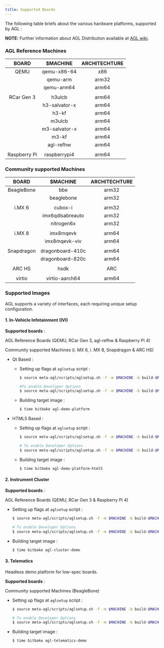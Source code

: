```yaml
---
title: Supported Boards
---
```


The following table briefs about the various hardware platforms, supported by AGL :

**NOTE:** Further information about AGL Distribution available at [AGL wiki](https://wiki.automotivelinux.org/agl-distro).

### AGL Reference Machines

|      BOARD      |    $MACHINE    | ARCHITECHTURE |
|:---------------:|:--------------:|:-------------:|
|       QEMU      |   qemu-x86-64  |      x86      |
|                 |    qemu-arm    |     arm32     |
|                 |   qemu-arm64   |     arm64     |
|                 |                |               |
|    RCar Gen 3   |     h3ulcb     |     arm64     |
|                 | h3-salvator-x  |     arm64     |
|                 |      h3-kf     |     arm64     |
|                 |     m3ulcb     |     arm64     |
|                 | m3-salvator-x  |     arm64     |
|                 |      m3-kf     |     arm64     |
|                 |   agl-refhw    |     arm64     |
|                 |                |               |
|  Raspberry Pi   |  raspberrypi4  |     arm64     |

### Community supported Machines

|    BOARD      |     $MACHINE          | ARCHITECHTURE |
|:-------------:|:---------------------:|:-------------:|
|  BeagleBone   |        bbe            |     arm32     |
|               |    beaglebone         |     arm32     |
|               |                       |               |
|   i.MX 6      |      cubox-i          |     arm32     |
|               | imx6qdlsabreauto      |     arm32     |
|               |    nitrogen6x         |     arm32     |
|               |                       |               |
|   i.MX 8      |     imx8mqevk         |     arm64     |
|               |   imx8mqevk-viv       |     arm64     |
|               |                       |               |
|  Snapdragon   | dragonboard-410c      |     arm64     |
|               | dragonboard-820c      |     arm64     |
|               |                       |               |
|    ARC HS     |       hsdk            |      ARC      |
|               |                       |               |
|     virtio    | virtio-aarch64        |     arm64     |

### Supported Images

AGL supports a variety of interfaces, each requiring unique setup configuration.

#### 1. In-Vehicle Infotainment (IVI)

**Supported boards** :

AGL Reference Boards (QEMU, RCar Gen 3, agl-refhw & Raspberry Pi 4)

Community supported Machines (i. MX 6, i. MX 8, Snapdragon & ARC HS)

* Qt Based :

    * Setting up flags at `aglsetup` script :

        ```sh
        $ source meta-agl/scripts/aglsetup.sh -f -m $MACHINE -b build-$MACHINE agl-demo

        #To enable Developer Options
        $ source meta-agl/scripts/aglsetup.sh -f -m $MACHINE -b build-$MACHINE agl-demo agl-devel
        ```

    * Building target image :

        ```sh
        $ time bitbake agl-demo-platform
        ```

* HTML5 Based :

    * Setting up flags at `aglsetup` script :

        ```sh
        $ source meta-agl/scripts/aglsetup.sh -f -m $MACHINE -b build-$MACHINE agl-demo

        # To enable Developer Options
        $ source meta-agl/scripts/aglsetup.sh -f -m $MACHINE -b build-$MACHINE agl-demo agl-devel
        ```

    * Building target image :

        ```sh
        $ time bitbake agl-demo-platform-html5
        ```


#### 2. Instrument Cluster

**Supported boards** :

AGL Reference Boards (QEMU, RCar Gen 3 & Raspberry Pi 4)

* Setting up flags at `aglsetup` script :

    ```sh
    $ source meta-agl/scripts/aglsetup.sh -f -m $MACHINE -b build-$MACHINE agl-demo

    # To enable Developer Options
    $ source meta-agl/scripts/aglsetup.sh -f -m $MACHINE -b build-$MACHINE agl-demo agl-devel
    ```

* Building target image :

    ```sh
    $ time bitbake agl-cluster-demo
    ```

#### 3. Telematics

Headless demo platform for low-spec boards.

**Supported boards** :

Community supported Machines (BeagleBone)


* Setting up flags at `aglsetup` script :

    ```sh
    $ source meta-agl/scripts/aglsetup.sh -f -m $MACHINE -b build-$MACHINE agl-demo

    # To enable Developer Options
    $ source meta-agl/scripts/aglsetup.sh -f -m $MACHINE -b build-$MACHINE agl-demo agl-devel
    ```

* Building target image :

    ```sh
    $ time bitbake agl-telematics-demo
    ```
